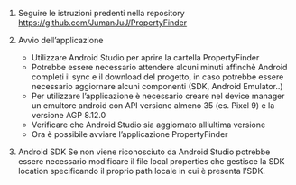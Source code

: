 1. Seguire le istruzioni predenti nella repository https://github.com/JumanJuJ/PropertyFinder
2. Avvio dell’applicazione
      
      - Utilizzare Android Studio per aprire la cartella PropertyFinder 
      - Potrebbe essere necessario attendere alcuni minuti affinchè Android completi il sync e il  download del progetto, in caso potrebbe essere necessario aggiornare alcuni componenti (SDK, Android Emulator..)
      - Per utilizzare l’applicazione è necessario creare nel device manager un emultore android con API versione almeno 35 (es. Pixel 9) e la versione AGP 8.12.0
      - Verificare che Android Studio sia aggiornato all’ultima versione
      - Ora è possibile avviare l’applicazione PropertyFinder 
      
3. Android SDK
      Se non viene riconosciuto da Android Studio potrebbe essere necessario modificare il file local properties che gestisce la SDK location  specificando il proprio path locale in cui è presenta l’SDK.
